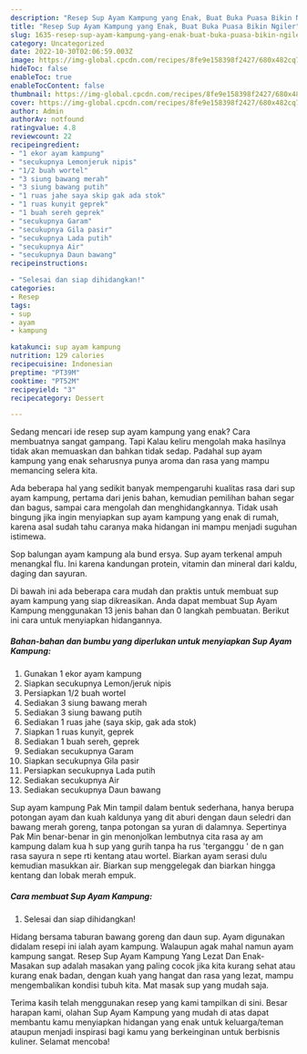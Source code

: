 ```yaml
---
description: "Resep Sup Ayam Kampung yang Enak, Buat Buka Puasa Bikin Ngiler"
title: "Resep Sup Ayam Kampung yang Enak, Buat Buka Puasa Bikin Ngiler"
slug: 1635-resep-sup-ayam-kampung-yang-enak-buat-buka-puasa-bikin-ngiler
category: Uncategorized
date: 2022-10-30T02:06:59.003Z
image: https://img-global.cpcdn.com/recipes/8fe9e158398f2427/680x482cq70/sup-ayam-kampung-foto-resep-utama.jpg
hideToc: false
enableToc: true
enableTocContent: false
thumbnail: https://img-global.cpcdn.com/recipes/8fe9e158398f2427/680x482cq70/sup-ayam-kampung-foto-resep-utama.jpg
cover: https://img-global.cpcdn.com/recipes/8fe9e158398f2427/680x482cq70/sup-ayam-kampung-foto-resep-utama.jpg
author: Admin
authorAv: notfound
ratingvalue: 4.8
reviewcount: 22
recipeingredient:
- "1 ekor ayam kampung"
- "secukupnya Lemonjeruk nipis"
- "1/2 buah wortel"
- "3 siung bawang merah"
- "3 siung bawang putih"
- "1 ruas jahe saya skip gak ada stok"
- "1 ruas kunyit geprek"
- "1 buah sereh geprek"
- "secukupnya Garam"
- "secukupnya Gila pasir"
- "secukupnya Lada putih"
- "secukupnya Air"
- "secukupnya Daun bawang"
recipeinstructions:

- "Selesai dan siap dihidangkan!"
categories:
- Resep
tags:
- sup
- ayam
- kampung

katakunci: sup ayam kampung 
nutrition: 129 calories
recipecuisine: Indonesian
preptime: "PT39M"
cooktime: "PT52M"
recipeyield: "3"
recipecategory: Dessert

---
```



Sedang mencari ide resep sup ayam kampung yang enak? Cara membuatnya sangat gampang. Tapi Kalau keliru mengolah maka hasilnya tidak akan memuaskan dan bahkan tidak sedap. Padahal sup ayam kampung yang enak seharusnya punya aroma dan rasa yang mampu memancing selera kita.


Ada beberapa hal yang sedikit banyak mempengaruhi kualitas rasa dari sup ayam kampung, pertama dari jenis bahan, kemudian pemilihan bahan segar dan bagus, sampai cara mengolah dan menghidangkannya. Tidak usah bingung jika ingin menyiapkan sup ayam kampung yang enak di rumah, karena asal sudah tahu caranya maka hidangan ini mampu menjadi suguhan istimewa.

Sop balungan ayam kampung ala bund ersya. Sup ayam terkenal ampuh menangkal flu. Ini karena kandungan protein, vitamin dan mineral dari kaldu, daging dan sayuran.


Di bawah ini ada beberapa cara mudah dan praktis untuk membuat sup ayam kampung yang siap dikreasikan. Anda dapat membuat Sup Ayam Kampung menggunakan 13 jenis bahan dan 0 langkah pembuatan. Berikut ini cara untuk menyiapkan hidangannya.

<!--inarticleads1-->

##### Bahan-bahan dan bumbu yang diperlukan untuk menyiapkan Sup Ayam Kampung:

1. Gunakan 1 ekor ayam kampung
1. Siapkan secukupnya Lemon/jeruk nipis
1. Persiapkan 1/2 buah wortel
1. Sediakan 3 siung bawang merah
1. Sediakan 3 siung bawang putih
1. Sediakan 1 ruas jahe (saya skip, gak ada stok)
1. Siapkan 1 ruas kunyit, geprek
1. Sediakan 1 buah sereh, geprek
1. Sediakan secukupnya Garam
1. Siapkan secukupnya Gila pasir
1. Persiapkan secukupnya Lada putih
1. Sediakan secukupnya Air
1. Sediakan secukupnya Daun bawang


Sup ayam kampung Pak Min tampil dalam bentuk sederhana, hanya berupa potongan ayam dan kuah kaldunya yang dit aburi dengan daun seledri dan bawang merah goreng, tanpa potongan sa yuran di dalamnya. Sepertinya Pak Min benar-benar in gin menonjolkan lembutnya cita rasa ay am kampung dalam kua h sup yang gurih tanpa ha rus &#39;terganggu &#39; de n gan rasa sayura n sepe rti kentang atau wortel. Biarkan ayam serasi dulu kemudian masukkan air. Biarkan sup menggelegak dan biarkan hingga kentang dan lobak merah empuk. 

<!--inarticleads2-->

##### Cara membuat Sup Ayam Kampung:


1. Selesai dan siap dihidangkan!

Hidang bersama taburan bawang goreng dan daun sup. Ayam digunakan didalam resepi ini ialah ayam kampung. Walaupun agak mahal namun ayam kampung sangat. Resep Sup Ayam Kampung Yang Lezat Dan Enak-Masakan sup adalah masakan yang paling cocok jika kita kurang sehat atau kurang enak badan, dengan kuah yang hangat dan rasa yang lezat, mampu mengembalikan kondisi tubuh kita. Mat masak sup yang mudah saja. 

Terima kasih telah menggunakan resep yang kami tampilkan di sini. Besar harapan kami, olahan Sup Ayam Kampung yang mudah di atas dapat membantu kamu menyiapkan hidangan yang enak untuk keluarga/teman ataupun menjadi inspirasi bagi kamu yang berkeinginan untuk berbisnis kuliner. Selamat mencoba!

